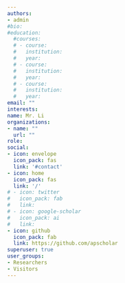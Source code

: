 ```yaml
---
authors:
- admin
#bio: 
#education: 
  #courses:
  # - course: 
  #   institution: 
  #   year: 
  # - course: 
  #   institution: 
  #   year: 
  # - course: 
  #   institution: 
  #   year: 
email: ""
interests:
name: Mr. Li
organizations:
- name: ""
  url: ""
role: 
social:
- icon: envelope
  icon_pack: fas
  link: '#contact'
- icon: home
  icon_pack: fas
  link: '/'
# - icon: twitter
#   icon_pack: fab
#   link: 
# - icon: google-scholar
#   icon_pack: ai
#   link: 
- icon: github
  icon_pack: fab
  link: https://github.com/apscholar
superuser: true
user_groups:
- Researchers
- Visitors
---
```



